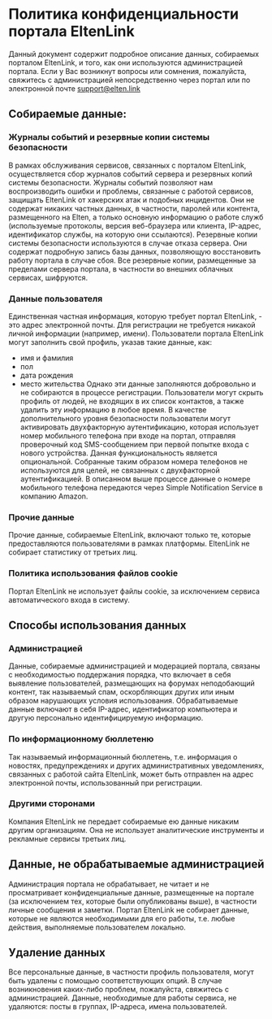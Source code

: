 # Политика конфиденциальности портала EltenLink
Данный документ содержит подробное описание данных, собираемых порталом EltenLink, и того, как они используются администрацией портала.
Если у Вас возникнут вопросы или сомнения, пожалуйста, свяжитесь с администрацией непосредственно через портал или по электронной почте
support@elten.link

## Собираемые данные:
### Журналы событий и резервные копии системы безопасности
В рамках обслуживания сервисов, связанных с порталом EltenLink, осуществляется сбор журналов событий сервера и резервных копий системы безопасности.
Журналы событий позволяют нам воспроизводить ошибки и проблемы, связанные с работой сервисов, защищать EltenLink от хакерских атак и подобных инцидентов. Они не содержат никаких частных данных, в частности, паролей или контента, размещенного на Elten, а только основную информацию о работе служб (используемые протоколы, версия веб-браузера или клиента, IP-адрес, идентификатор службы, на которую они ссылаются).
Резервные копии системы безопасности используются в случае отказа сервера. Они содержат подробную запись базы данных, позволяющую восстановить работу портала в случае сбоя. Все резервные копии, размещенные за пределами сервера портала, в частности во внешних облачных сервисах, шифруются.
### Данные пользователя
Единственная частная информация, которую требует портал EltenLink, - это адрес электронной почты. Для регистрации не требуется никакой личной информации (например, имени).
Пользователи портала EltenLink могут заполнить свой профиль, указав такие данные, как:
* имя и фамилия
* пол
* дата рождения
* место жительства
Однако эти данные заполняются добровольно и не собираются в процессе регистрации. Пользователи могут скрыть профиль от людей, не входящих в их список контактов, а также удалить эту информацию в любое время.
В качестве дополнительного уровня безопасности пользователи могут активировать двухфакторную аутентификацию, которая использует номер мобильного телефона при входе на портал, отправляя проверочный код SMS-сообщением при первой попытке входа с нового устройства. Данная функциональность является опциональной. Собранные таким образом номера телефонов не используются для целей, не связанных с двухфакторной аутентификацией.
В описанном выше процессе данные о номере мобильного телефона передаются через Simple Notification Service в компанию Amazon.
### Прочие данные
Прочие данные, собираемые EltenLink, включают только те, которые предоставляются пользователями в рамках платформы. EltenLink не собирает статистику от третьих лиц.
### Политика использования файлов cookie
Портал EltenLink не использует файлы cookie, за исключением сервиса автоматического входа в систему.
## Способы использования данных
### Администрацией
Данные, собираемые администрацией и модерацией портала, связаны с необходимостью поддержания порядка, что включает в себя выявление пользователей, размещающих на форумах неподобающий контент, так называемый спам, оскорбляющих других или иным образом нарушающих условия использования.
Обрабатываемые данные включают в себя IP-адрес, идентификатор компьютера и другую персонально идентифицируемую информацию.
### По информационному бюллетеню
Так называемый информационный бюллетень, т.е. информация о новостях, предупреждениях и других административных уведомлениях, связанных с работой сайта EltenLink, может быть отправлен на адрес электронной почты, использованный при регистрации.
### Другими сторонами
Компания EltenLink не передает собираемые ею данные никаким другим организациям.
Она не использует аналитические инструменты и рекламные сервисы третьих лиц.
## Данные, не обрабатываемые администрацией
Администрация портала не обрабатывает, не читает и не просматривает конфиденциальные данные, размещенные на портале (за исключением тех, которые были опубликованы выше), в частности личные сообщения и заметки.
Портал EltenLink не собирает данные, которые не являются необходимыми для его работы, т.е. любые действия, выполняемые пользователем локально.
## Удаление данных
Все персональные данные, в частности профиль пользователя, могут быть удалены с помощью соответствующих опций. В случае возникновения каких-либо проблем, пожалуйста, свяжитесь с администрацией.
Данные, необходимые для работы сервиса, не удаляются: посты в группах, IP-адреса, имена пользователей.